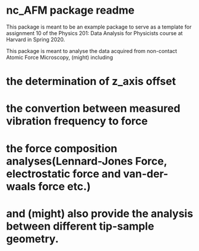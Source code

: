 # nc_AFM package readme

This package is meant to be an example package to serve as a template for assignment 10 of the Physics 201: Data Analysis for Physicists course at Harvard in Spring 2020.

This package is meant to analyse the data acquired from non-contact Atomic Force Microscopy, (might) including 
# the determination of z_axis offset 
# the convertion between measured vibration frequency to force 
# the force composition analyses(Lennard-Jones Force, electrostatic force and van-der-waals force etc.) 
# and (might) also provide the analysis between different tip-sample geometry.
